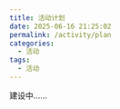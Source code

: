 ```yaml
---
title: 活动计划
date: 2025-06-16 21:25:02
permalink: /activity/plan
categories:
  - 活动
tags:
  - 活动
---
```


建设中......
